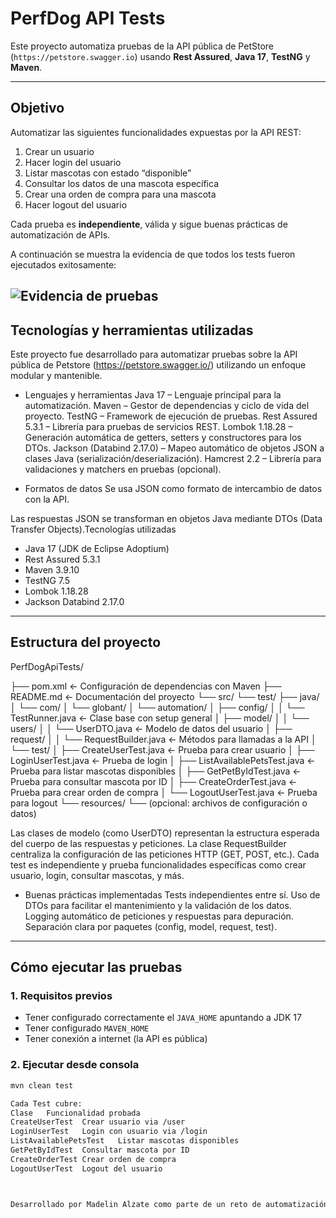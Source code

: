 # PerfDog API Tests

Este proyecto automatiza pruebas de la API pública de PetStore (`https://petstore.swagger.io`) usando **Rest Assured**, **Java 17**, **TestNG** y **Maven**.

---

## Objetivo

Automatizar las siguientes funcionalidades expuestas por la API REST:

1. Crear un usuario
2. Hacer login del usuario
3. Listar mascotas con estado “disponible”
4. Consultar los datos de una mascota específica
5. Crear una orden de compra para una mascota
6. Hacer logout del usuario

Cada prueba es **independiente**, válida y sigue buenas prácticas de automatización de APIs.


A continuación se muestra la evidencia de que todos los tests fueron ejecutados exitosamente:

![Evidencia de pruebas](FotoDeTestCompletos)
---

## Tecnologías y herramientas utilizadas
Este proyecto fue desarrollado para automatizar pruebas sobre la API pública de Petstore (https://petstore.swagger.io/) utilizando un enfoque modular y mantenible.

- Lenguajes y herramientas
Java 17 – Lenguaje principal para la automatización.
Maven – Gestor de dependencias y ciclo de vida del proyecto.
TestNG – Framework de ejecución de pruebas.
Rest Assured 5.3.1 – Librería para pruebas de servicios REST.
Lombok 1.18.28 – Generación automática de getters, setters y constructores para los DTOs.
Jackson (Databind 2.17.0) – Mapeo automático de objetos JSON a clases Java (serialización/deserialización).
Hamcrest 2.2 – Librería para validaciones y matchers en pruebas (opcional).

- Formatos de datos
Se usa JSON como formato de intercambio de datos con la API.

Las respuestas JSON se transforman en objetos Java mediante DTOs (Data Transfer Objects).Tecnologías utilizadas

- Java 17 (JDK de Eclipse Adoptium)
- Rest Assured 5.3.1
- Maven 3.9.10
- TestNG 7.5
- Lombok 1.18.28
- Jackson Databind 2.17.0

---

## Estructura del proyecto


PerfDogApiTests/

├── pom.xml                           ← Configuración de dependencias con Maven
├── README.md                         ← Documentación del proyecto
└── src/
    └── test/
        ├── java/
        │   └── com/
        │       └── globant/
        │           └── automation/
        │               ├── config/
        │               │   └── TestRunner.java            ← Clase base con setup general
        │               ├── model/
        │               │   └── users/
        │               │       └── UserDTO.java           ← Modelo de datos del usuario
        │               ├── request/
        │               │   └── RequestBuilder.java        ← Métodos para llamadas a la API
        │               └── test/
        │                   ├── CreateUserTest.java        ← Prueba para crear usuario
        │                   ├── LoginUserTest.java         ← Prueba de login
        │                   ├── ListAvailablePetsTest.java ← Prueba para listar mascotas disponibles
        │                   ├── GetPetByIdTest.java        ← Prueba para consultar mascota por ID
        │                   ├── CreateOrderTest.java       ← Prueba para crear orden de compra
        │                   └── LogoutUserTest.java        ← Prueba para logout
        └── resources/
            └── (opcional: archivos de configuración o datos)


Las clases de modelo (como UserDTO) representan la estructura esperada del cuerpo de las respuestas y peticiones.
La clase RequestBuilder centraliza la configuración de las peticiones HTTP (GET, POST, etc.).
Cada test es independiente y prueba funcionalidades específicas como crear usuario, login, consultar mascotas, y más.

- Buenas prácticas implementadas
Tests independientes entre sí.
Uso de DTOs para facilitar el mantenimiento y la validación de los datos.
Logging automático de peticiones y respuestas para depuración.
Separación clara por paquetes (config, model, request, test).

---

## Cómo ejecutar las pruebas

### 1. Requisitos previos
- Tener configurado correctamente el `JAVA_HOME` apuntando a JDK 17
- Tener configurado `MAVEN_HOME`
- Tener conexión a internet (la API es pública)

### 2. Ejecutar desde consola
```bash
mvn clean test

Cada Test cubre:
Clase	Funcionalidad probada
CreateUserTest	Crear usuario via /user
LoginUserTest	Login con usuario via /login
ListAvailablePetsTest	Listar mascotas disponibles
GetPetByIdTest	Consultar mascota por ID
CreateOrderTest	Crear orden de compra
LogoutUserTest	Logout del usuario



Desarrollado por Madelin Alzate como parte de un reto de automatización de pruebas con API REST.
